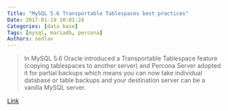 ```yaml
---
Title: "MySQL 5.6 Transportable Tablespaces best practices"
Date: 2017-01-19 10:01:24
Categories: [data base]
Tags: [mysql, mariadb, percona]
Authors: sedlav
---
```


> In MySQL 5.6 Oracle introduced a Transportable Tablespace feature (copying tablespaces to another server) and Percona Server adopted it for partial backups which means you can now take individual database or table backups and your destination server can be a vanilla MySQL server.

[Link](http://www.percona.com/blog/2014/12/08/what-happens-when-your-application-cannot-open-yet-another-connection-to-mysql/)
